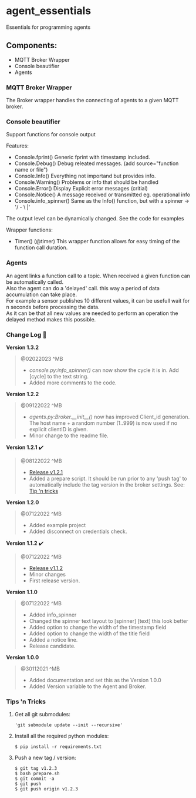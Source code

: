 # agent_essentials
Essentials for programming agents
	
## Components:

* MQTT Broker Wrapper
* Console beautifier
* Agents 

### MQTT Broker Wrapper

The Broker wrapper handles the connecting of agents to a given MQTT broker.


### Console beautifier

Support functions for console output

Features:
- Console.fprint()          Generic fprint with timestamp included.
- Console.Debug()           Debug releated messages. (add source="function name or file")
- Console.Info()            Everything not importand but provides info.
- Console.Warning()         Problems or info that should be handled
- Console.Error()           Display Explicit error messages (critial)
- Console.Notice()          A message received or transmitted eg. operational info
- Console.info_spinner()    Same as the Info() function, but with a spinner -> '/ - \ |'

The output level can be dynamically changed. See the code for examples

Wrapper functions:
- Timer() (@timer)  This wrapper function allows for easy timing of the function call duration.

### Agents

An agent links a function call to a topic. When received a given function can be automatically called. <br>
Also the agent can do  a 'delayed' call. this way a period of data accumulation can take place. <br>
For example a sensor publishes 10 different values, it can be usefull wait for n seconds before processing the data. <br>
As it can be that all new values are needed to perform an operation the delayed method makes this possible.  <br>

### Change Log :page_with_curl:

**Version 1.3.2**
> @02022023 ^MB
> - *console.py:info\_spinner()* can now show the cycle it is in. Add \[cycle\] to the text string.
> - Added more comments to the code. 

**Version 1.2.2** 
> @09122022 ^MB
> - *agents.py:Broker.\_\_init\_\_()* now has improved Client_id generation. <br>
The host name + a random number (1..999) is now used if no explicit clientID is given. 
> - Minor change to the readme file.

**Version 1.2.1** :heavy_check_mark:
> @08122022 ^MB
> - [Release v1.2.1](https://github.com/matijsbrs/agent_essentials/releases/tag/v1.2.1)
> - Added a prepare script. It should be run prior to any 'push tag' to automatically include the tag version in the broker settings. See: [Tip 'n tricks](#Tips-'n-Tricks)

**Version 1.2.0** 
> @07122022 ^MB
> - Added example project
> - Added disconnect on credentials check.

**Version 1.1.2** :heavy_check_mark:
> @07122022 ^MB 
> - [Release v1.1.2](https://github.com/matijsbrs/agent_essentials/releases/tag/v1.1.2)
> - Minor changes
> - First release version.

**Version 1.1.0**
> @07122022 ^MB
> - Added info_spinner 
> - Changed the spinner text layout to [spinner] [text] this look better
> - Added option to change the width of the timestamp field
> - Added option to change the width of the title field
> - Added a notice line. 
> - Release candidate. 

**Version 1.0.0**
> @30112021 ^MB 
> - Added documentation and set this as the Version 1.0.0
> - Added Version variable to the Agent and Broker. 

### Tips 'n Tricks

1. Get all git submodules:
    ```
    'git submodule update --init --recursive'
    ```
2. Install all the required python modules:
    ```
    $ pip install -r requirements.txt
    ```
3. Push a new tag / version:
    ```
    $ git tag v1.2.3
    $ bash prepare.sh
    $ git commit -a
    $ git push
    $ git push origin v1.2.3
    ```
